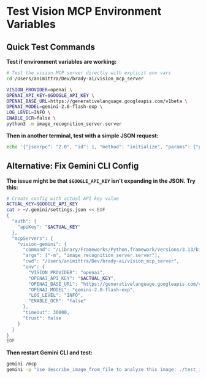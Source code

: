 # Test Vision MCP Environment Variables

## Quick Test Commands

**Test if environment variables are working:**

```bash
# Test the vision MCP server directly with explicit env vars
cd /Users/animittra/Dev/brady-ai/vision_mcp_server

VISION_PROVIDER=openai \
OPENAI_API_KEY=$GOOGLE_API_KEY \
OPENAI_BASE_URL=https://generativelanguage.googleapis.com/v1beta \
OPENAI_MODEL=gemini-2.0-flash-exp \
LOG_LEVEL=INFO \
ENABLE_OCR=false \
python3 -m image_recognition_server.server
```

**Then in another terminal, test with a simple JSON request:**

```bash
echo '{"jsonrpc": "2.0", "id": 1, "method": "initialize", "params": {"protocolVersion": "2024-11-05", "capabilities": {}, "clientInfo": {"name": "test-client", "version": "1.0.0"}}}' | python3 -m image_recognition_server.server
```

## Alternative: Fix Gemini CLI Config

**The issue might be that `$GOOGLE_API_KEY` isn't expanding in the JSON. Try this:**

```bash
# Create config with actual API key value
ACTUAL_KEY=$GOOGLE_API_KEY
cat > ~/.gemini/settings.json << EOF
{
  "auth": {
    "apiKey": "$ACTUAL_KEY"
  },
  "mcpServers": {
    "vision-gemini": {
      "command": "/Library/Frameworks/Python.framework/Versions/3.13/bin/python3",
      "args": ["-m", "image_recognition_server.server"],
      "cwd": "/Users/animittra/Dev/brady-ai/vision_mcp_server",
      "env": {
        "VISION_PROVIDER": "openai",
        "OPENAI_API_KEY": "$ACTUAL_KEY",
        "OPENAI_BASE_URL": "https://generativelanguage.googleapis.com/v1beta",
        "OPENAI_MODEL": "gemini-2.0-flash-exp",
        "LOG_LEVEL": "INFO",
        "ENABLE_OCR": "false"
      },
      "timeout": 30000,
      "trust": false
    }
  }
}
EOF
```

**Then restart Gemini CLI and test:**

```bash
gemini /mcp
gemini -p "Use describe_image_from_file to analyze this image: ./test_image.png"
```